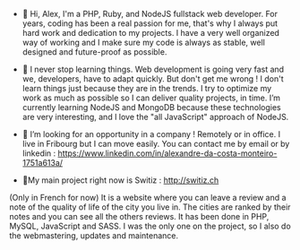 - 👋 Hi, Alex, I'm a PHP, Ruby, and NodeJS fullstack web developer.
For years, coding has been a real passion for me, that's why I always put hard work and dedication to my projects. I have a very well organized way of working and I make sure my code is always as stable, well designed and future-proof as possible.

- 🌱 I never stop learning things. Web development is going very fast and we, developers, have to adapt quickly. But don't get me wrong ! I don't learn things just because they are in the trends. I try to optimize my work as much as possible so I can deliver quality projects, in time. I’m currently learning NodeJS and MongoDB because these technologies are very interesting, and I love the "all JavaScript" approach of NodeJS.

- 💞️ I’m looking for an opportunity in a company ! Remotely or in office. I live in Fribourg but I can move easily. You can contact me by email or by linkedin : https://www.linkedin.com/in/alexandre-da-costa-monteiro-1751a613a/


- 🚀My main project right now is Switiz :
http://switiz.ch

(Only in French for now)
It is a website where you can leave a review and a note of the quality of life of the city you live in. The cities are ranked by their notes and you can see all the others reviews.
It has been done in PHP, MySQL, JavaScript and SASS. I was the only one on the project, so I also do the webmastering, updates and maintenance.
